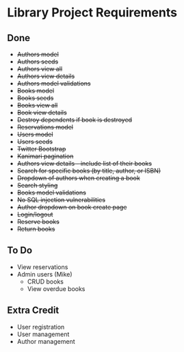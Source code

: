 # Library Project Requirements

## Done

* ~~Authors model~~
* ~~Authors seeds~~
* ~~Authors view all~~
* ~~Authors view details~~
* ~~Authors model validations~~
* ~~Books model~~
* ~~Books seeds~~
* ~~Books view all~~
* ~~Book view details~~
* ~~Destroy dependents if book is destroyed~~
* ~~Reservations model~~
* ~~Users model~~
* ~~Users seeds~~
* ~~Twitter Bootstrap~~
* ~~Kanimari pagination~~
* ~~Authors view details - include list of their books~~
* ~~Search for specific books (by title, author, or ISBN)~~
* ~~Dropdown of authors when creating a book~~
* ~~Search styling~~
* ~~Books model validations~~
* ~~No SQL injection vulnerabilities~~
* ~~Author dropdown on book create page~~
* ~~Login/logout~~
* ~~Reserve books~~
* ~~Return books~~

## To Do

* View reservations
* Admin users (Mike)
  * CRUD books
  * View overdue books

## Extra Credit

* User registration
* User management
* Author management
